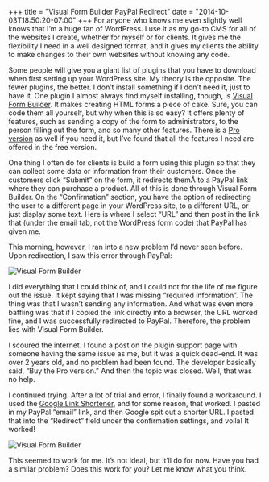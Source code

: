 +++
title = "Visual Form Builder PayPal Redirect"
date = "2014-10-03T18:50:20-07:00"
+++
For anyone who knows me even slightly well knows that I’m a huge fan of WordPress. I use it as my go-to CMS for all of the websites I create, whether for myself or for clients. It gives me the flexibility I need in a well designed format, and it gives my clients the ability to make changes to their own websites without knowing any code.

Some people will give you a giant list of plugins that you have to download when first setting up your WordPress site. My theory is the opposite. The fewer plugins, the better. I don’t install something if I don’t need it, just to have it. One plugin I almost always find myself installing, though, is <a href="https://wordpress.org/plugins/visual-form-builder/" target="_blank">Visual Form Builder</a>. It makes creating HTML forms a piece of cake. Sure, you can code them all yourself, but why when this is so easy? It offers plenty of features, such as sending a copy of the form to administrators, to the person filling out the form, and so many other features. There is a <a href="http://vfbpro.com/" target="_blank">Pro version</a> as well if you need it, but I’ve found that all the features I need are offered in the free version.

One thing I often do for clients is build a form using this plugin so that they can collect some data or information from their customers. Once the customers click “Submit” on the form, it redirects themÂ to a PayPal link where they can purchase a product. All of this is done through Visual Form Builder. On the “Confirmation” section, you have the option of redirecting the user to a different page in your WordPress site, to a different URL, or just display some text. Here is where I select “URL” and then post in the link that (under the email tab, not the WordPress form code) that PayPal has given me.

This morning, however, I ran into a new problem I’d never seen before. Upon redirection, I saw this error through PayPal:

<img src="/img/post_images/visualformbuilder1.png" alt="Visual Form Builder" />

I did everything that I could think of, and I could not for the life of me figure out the issue. It kept saying that I was missing “required information”. The thing was that I wasn’t sending any information. And what was even more baffling was that if I copied the link directly into a browser, the URL worked fine, and I was successfully redirected to PayPal. Therefore, the problem lies with Visual Form Builder.

I scoured the internet. I found a post on the plugin support page with someone having the same issue as me, but it was a quick dead-end. It was over 2 years old, and no problem had been found. The developer basically said, “Buy the Pro version.” And then the topic was closed. Well, that was no help.

I continued trying. After a lot of trial and error, I finally found a workaround. I used the <a href="https://goo.gl/" target="_blank">Google Link Shortener</a>, and for some reason, that worked. I pasted in my PayPal “email” link, and then Google spit out a shorter URL. I pasted that into the “Redirect” field under the confirmation settings, and voila! It worked!

<img src="/img/post_images/visualformbuilder2.png" alt="Visual Form Builder" />

This seemed to work for me. It’s not ideal, but it’ll do for now. Have you had a similar problem? Does this work for you? Let me know what you think.